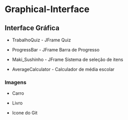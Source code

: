 # Graphical-Interface

## Interface Gráfica

- TrabalhoQuiz - JFrame Quiz

- ProgressBar - JFrame Barra de Progresso

- Maki_Sushinho - JFrame Sistema de seleção de itens

- AverageCalculator - Calculador de média escolar

### Imagens

- Carro

- Livro

- Icone do Git
